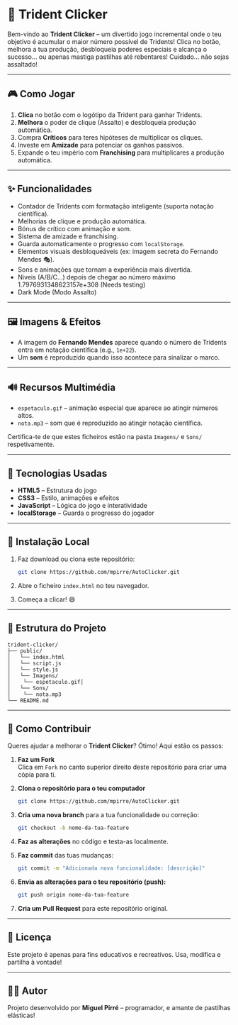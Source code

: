 
# 🧼 Trident Clicker

Bem-vindo ao **Trident Clicker** – um divertido jogo incremental onde o teu objetivo é acumular o maior número possível de Tridents! Clica no botão, melhora a tua produção, desbloqueia poderes especiais e alcança o sucesso... ou apenas mastiga pastilhas até rebentares! Cuidado... não sejas assaltado!

---

## 🎮 Como Jogar

1. **Clica** no botão com o logótipo da Trident para ganhar Tridents.
2. **Melhora** o poder de clique (Assalto) e desbloqueia produção automática.
3. Compra **Críticos** para teres hipóteses de multiplicar os cliques.
4. Investe em **Amizade** para potenciar os ganhos passivos.
5. Expande o teu império com **Franchising** para multiplicares a produção automática.

---

## ✨ Funcionalidades

- Contador de Tridents com formatação inteligente (suporta notação científica).
- Melhorias de clique e produção automática.
- Bónus de crítico com animação e som.
- Sistema de amizade e franchising.
- Guarda automaticamente o progresso com `localStorage`.
- Elementos visuais desbloqueáveis (ex: imagem secreta do Fernando Mendes 🎭).
- Sons e animações que tornam a experiência mais divertida.
- Niveis (A/B/C...) depois de chegar ao número máximo 1.7976931348623157e+308  (Needs testing)
- Dark Mode (Modo Assalto)

---

## 🖼️ Imagens & Efeitos

- A imagem do **Fernando Mendes** aparece quando o número de Tridents entra em notação científica (e.g., `1e+22`).
- Um **som** é reproduzido quando isso acontece para sinalizar o marco.

---

## 🔊 Recursos Multimédia

- `espetaculo.gif` – animação especial que aparece ao atingir números altos.
- `nota.mp3` – som que é reproduzido ao atingir notação científica.

Certifica-te de que estes ficheiros estão na pasta `Imagens/` e `Sons/` respetivamente.

---

## 🧪 Tecnologias Usadas

- **HTML5** – Estrutura do jogo
- **CSS3** – Estilo, animações e efeitos
- **JavaScript** – Lógica do jogo e interatividade
- **localStorage** – Guarda o progresso do jogador

---

## 🚀 Instalação Local

1. Faz download ou clona este repositório:
   ```bash
   git clone https://github.com/mpirre/AutoClicker.git
   ```

2. Abre o ficheiro `index.html` no teu navegador.

3. Começa a clicar! 😄

---

## 📂 Estrutura do Projeto

```
trident-clicker/
├── public/
│   └── index.html
│   └── script.js
│   └── style.js
│   └── Imagens/
│    └── espetaculo.gif│ 
│   └── Sons/
│    └── nota.mp3
└── README.md
```

---

## 🤝 Como Contribuir

Queres ajudar a melhorar o **Trident Clicker**? Ótimo! Aqui estão os passos:

1. **Faz um Fork**  
   Clica em `Fork` no canto superior direito deste repositório para criar uma cópia para ti.

2. **Clona o repositório para o teu computador**  
   ```bash
   git clone https://github.com/mpirre/AutoClicker.git
   ```

3. **Cria uma nova branch** para a tua funcionalidade ou correção:  
   ```bash
   git checkout -b nome-da-tua-feature
   ```

4. **Faz as alterações** no código e testa-as localmente.

5. **Faz commit** das tuas mudanças:  
   ```bash
   git commit -m "Adicionada nova funcionalidade: [descrição]"
   ```

6. **Envia as alterações para o teu repositório (push):**  
   ```bash
   git push origin nome-da-tua-feature
   ```

7. **Cria um Pull Request** para este repositório original.

---

## 📄 Licença

Este projeto é apenas para fins educativos e recreativos. Usa, modifica e partilha à vontade!

---

## 👨‍🎓 Autor

Projeto desenvolvido por **Miguel Pirré** – programador, e amante de pastilhas elásticas!
